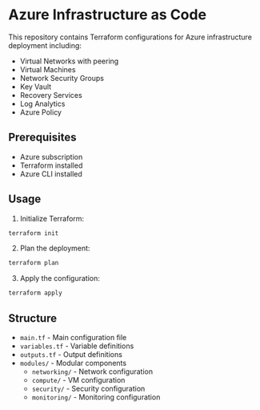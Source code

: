 # Azure Infrastructure as Code

This repository contains Terraform configurations for Azure infrastructure deployment including:

- Virtual Networks with peering
- Virtual Machines
- Network Security Groups
- Key Vault
- Recovery Services
- Log Analytics
- Azure Policy

## Prerequisites

- Azure subscription
- Terraform installed
- Azure CLI installed

## Usage

1. Initialize Terraform:
```bash
terraform init
```

2. Plan the deployment:
```bash
terraform plan
```

3. Apply the configuration:
```bash
terraform apply
```

## Structure

- `main.tf` - Main configuration file
- `variables.tf` - Variable definitions
- `outputs.tf` - Output definitions
- `modules/` - Modular components
  - `networking/` - Network configuration
  - `compute/` - VM configuration
  - `security/` - Security configuration
  - `monitoring/` - Monitoring configuration